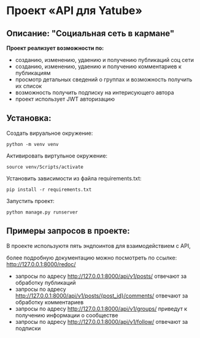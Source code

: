 # Проект «API для Yatube»
## Описание: "Социальная сеть в кармане"
**Проект реализует возможности по:**
- созданию, изменению, удаению и получению публикаций соц сети
- созданию, изменению, удаению и получению комментариев к публикациям
- просмотр детальных сведений о группах и возможность получить их список
- возможность получить подписку на интерисующего автора
- проект использует JWT авторизацию
## Установка:
Создать вируальное окружение:
```
python -m venv venv
```
Активировать виртульное окружение:
```
source venv/Scripts/activate
```
Установить зависимости из файла requirements.txt:
```
pip install -r requirements.txt
```
Запустить проект:
```
python manage.py runserver
```
## Примеры запросов в проекте:
В проекте используютя пять эндпоинтов для взаимодействием с API,

более подробную документацию можно посмотреть по ссылке:
http://127.0.0.1:8000/redoc/

- запросы по адресу http://127.0.0.1:8000/api/v1/posts/ отвечают за обработку публикаций
- запросы по адресу http://127.0.0.1:8000/api/v1/posts/{post_id}/comments/ отвечают за обработку комментариев
- запросы по адресу http://127.0.0.1:8000/api/v1/groups/ приведут к получению информации о сообществе
- запросы по адресу http://127.0.0.1:8000/api/v1/follow/ отвечают за подписки
